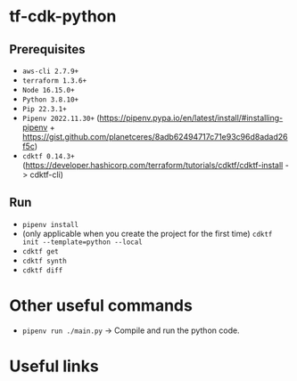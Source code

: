 # tf-cdk-python

## Prerequisites

- ```aws-cli 2.7.9+```
- ```terraform 1.3.6+```
- ```Node 16.15.0+```
- ```Python 3.8.10+```
- ```Pip 22.3.1+```
- ```Pipenv 2022.11.30+``` (https://pipenv.pypa.io/en/latest/install/#installing-pipenv + https://gist.github.com/planetceres/8adb62494717c71e93c96d8adad26f5c)
- ```cdktf 0.14.3+``` (https://developer.hashicorp.com/terraform/tutorials/cdktf/cdktf-install -> cdktf-cli)

## Run

- ```pipenv install```
- (only applicable when you create the project for the first time) ```cdktf init --template=python --local``` 
- ```cdktf get```
- ```cdktf synth```
- ```cdktf diff```

# Other useful commands

- ```pipenv run ./main.py``` -> Compile and run the python code.

# Useful links
